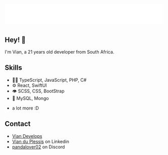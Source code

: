 <h1 align="center">
  <img src="https://raw.githubusercontent.com/martonlederer/martonlederer/master/name.svg" alt="Marton Lederer" />
</h1>

## Hey! 👋
I'm Vian, a 21 years old developer from South Africa.

## Skills
- 👨‍💻 TypeScript, JavaScript, PHP, C#
- ⚙️ React, SwiftUI
- 👁️ SCSS, CSS, BootStrap
- 💽 MySQL, Mongo
+ a lot more :D

## Contact
- [Vian Develops](https://www.duppie-develops.co.za/)
- [Vian du Plessis](https://www.linkedin.com/in/vian-du-plessis-70ab86207/) on Linkedin
- [pandalover02](./) on Discord
